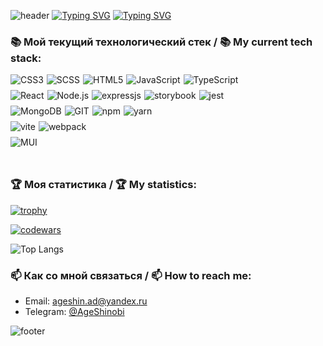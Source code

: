 ![header](https://capsule-render.vercel.app/api?type=wave&color=gradient&height=180&section=header&text=AgeShinobi%20&fontSize=80)
[![Typing SVG](https://readme-typing-svg.demolab.com?font=Crypto&weight=500&pause=800&color=F7E431&random=false&width=435&lines=%D0%9F%D1%80%D0%B8%D0%B2%D0%B5%D1%82+%D0%B8+%D0%B4%D0%BE%D0%B1%D1%80%D0%BE+%D0%BF%D0%BE%D0%B6%D0%B0%D0%BB%D0%BE%D0%B2%D0%B0%D1%82%D1%8C+%F0%9F%91%8B%F0%9F%91%8B%F0%9F%91%8B;Hello+and+welcome+%F0%9F%91%8B%F0%9F%91%8B%F0%9F%91%8B)](https://git.io/typing-svg)
[![Typing SVG](https://readme-typing-svg.demolab.com?font=Crypto&weight=500&size=18&duration=2500&color=C82DFF&background=32FF7E00&multiline=true&repeat=false&random=false&width=600&height=100&lines=%D0%9C%D0%B5%D0%BD%D1%8F+%D0%B7%D0%BE%D0%B2%D1%83%D1%82+%D0%90%D0%BD%D0%B4%D1%80%D0%B5%D0%B9.+%D0%AF+-+frontend-%D1%80%D0%B0%D0%B7%D1%80%D0%B0%D0%B1%D0%BE%D1%82%D1%87%D0%B8%D0%BA%F0%9F%A7%91%E2%80%8D%F0%9F%92%BB;My+name+is+Andrey%2C+I'm+frontend+developer%F0%9F%A7%91%E2%80%8D%F0%9F%92%BB)](https://git.io/typing-svg)

### 📚 Мой текущий технологический стек / 📚 My current tech stack:
<div style="display: flex; flex-direction: column; gap: 8px;">
  <div style="display: flex; gap: 5px;">
    <img src="https://img.shields.io/badge/-CSS-263139?style=flat-square&logo=css3&logoColor=019ce6" alt="CSS3">
    <img src="https://img.shields.io/badge/-SASS%20/%20SCSS-263139?style=flat-square&logo=sass&logoColor=cf649a" alt="SCSS">
    <img src="https://img.shields.io/badge/-HTML5-263139?style=flat-square&logo=html5&logoColor=f77b63" alt="HTML5">
    <img src="https://img.shields.io/badge/-JavaScript-263139?style=flat-square&logo=javascript&logoColor=#ffca39" alt="JavaScript">
    <img src="https://img.shields.io/badge/-TypeScript-263139?style=flat-square&logo=typescript&logoColor=#ffca39" alt="TypeScript">
  </div>
  <div style="display: flex; gap: 5px;">
    <img src="https://img.shields.io/badge/-React-263139?style=flat-square&logo=react&logoColor=149eca" alt="React">
    <img src="https://img.shields.io/badge/-Node.js-263139?style=flat-square&logo=nodedotjs&logoColor=99cc26" alt="Node.js">
    <img src="https://img.shields.io/badge/-Express.js-263139?style=flat-square&logo=express&logoColor=99cc26" alt="expressjs">
    <img src="https://img.shields.io/badge/-Storybook-263139?style=flat-square&logo=storybook&logoColor=ff4685" alt="storybook">
    <img src="https://img.shields.io/badge/-Jest-263139?style=flat-square&logo=jest&logoColor=a84b58" alt="jest">
  </div>
  <div style="display: flex; gap: 5px;">
    <img src="https://img.shields.io/badge/MongoDB-263139?style=flat-square&logo=mongodb" alt="MongoDB">
    <img src="https://img.shields.io/badge/-Git-263139?style=flat-square&logo=git&logoColor=F05032" alt="GIT">
    <img src="https://img.shields.io/badge/-NPM-263139?style=flat-square&logo=npm&logoColor=cb0001" alt="npm">
    <img src="https://img.shields.io/badge/-YARN-263139?style=flat-square&logo=yarn&logoColor=764ABC" alt="yarn">
  </div>
  <div style="display: flex; gap: 5px;">
    <img src="https://img.shields.io/badge/-Vite-263139?style=flat-square&logo=vite&logoColor=ffc219" alt="vite">
    <img src="https://img.shields.io/badge/-Webpack-263139?style=flat-square&logo=webpack&logoColor=75afcb" alt="webpack">
  </div>
  <div style="display: flex; gap: 5px;">
    <img src="https://img.shields.io/badge/-Material%20UI-263139?style=flat-square&logo=mui" alt="MUI">
  </div>
<div> 
</br>
  
### 🏆 Моя статистика / 🏆 My statistics:
[![trophy](https://github-profile-trophy.vercel.app/?username=AgeShinobi&theme=onedark)](https://github.com/ryo-ma/github-profile-trophy)

[![codewars](https://www.codewars.com/users/AgeShinobi/badges/large)](https://www.codewars.com/users/username)

![Top Langs](https://github-readme-stats.vercel.app/api/top-langs/?username=ageshinobi&layout=compact&theme=dark)


### 📫 Как со мной связаться / 📫 How to reach me:
- Email: [ageshin.ad@yandex.ru](mailto:ageshin.ad@yandex.ru)
- Telegram: [@AgeShinobi](https://t.me/AgeShinobi)


![footer](https://capsule-render.vercel.app/api?type=wave&color=gradient&height=150&section=footer&text=AgeShinobi%20&fontSize=50)


<!--
**AgeShinobi/AgeShinobi** is a ✨ _special_ ✨ repository because its `README.md` (this file) appears on your GitHub profile.

Here are some ideas to get you started:

- 🔭 I’m currently working on ...
- 🌱 I’m currently learning ...
- 👯 I’m looking to collaborate on ...
- 🤔 I’m looking for help with ...
- 💬 Ask me about ...
- 📫 How to reach me: ...
- 😄 Pronouns: ...
- ⚡ Fun fact: ...
-->
